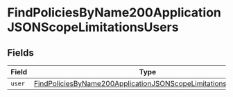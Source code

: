 # FindPoliciesByName200ApplicationJSONScopeLimitationsUsers


## Fields

| Field                                                                                                                                                     | Type                                                                                                                                                      | Required                                                                                                                                                  | Description                                                                                                                                               |
| --------------------------------------------------------------------------------------------------------------------------------------------------------- | --------------------------------------------------------------------------------------------------------------------------------------------------------- | --------------------------------------------------------------------------------------------------------------------------------------------------------- | --------------------------------------------------------------------------------------------------------------------------------------------------------- |
| `user`                                                                                                                                                    | [FindPoliciesByName200ApplicationJSONScopeLimitationsUsersUser](../../models/operations/findpoliciesbyname200applicationjsonscopelimitationsusersuser.md) | :heavy_minus_sign:                                                                                                                                        | N/A                                                                                                                                                       |